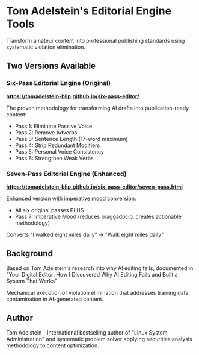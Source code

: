 # Tom Adelstein's Editorial Engine Tools

Transform amateur content into professional publishing standards using systematic violation elimination.

## Two Versions Available

### Six-Pass Editorial Engine (Original)
**https://tomadelstein-blip.github.io/six-pass-editor/**

The proven methodology for transforming AI drafts into publication-ready content:
- Pass 1: Eliminate Passive Voice
- Pass 2: Remove Adverbs  
- Pass 3: Sentence Length (17-word maximum)
- Pass 4: Strip Redundant Modifiers
- Pass 5: Personal Voice Consistency
- Pass 6: Strengthen Weak Verbs

### Seven-Pass Editorial Engine (Enhanced)
**https://tomadelstein-blip.github.io/six-pass-editor/seven-pass.html**

Enhanced version with imperative mood conversion:
- All six original passes PLUS
- Pass 7: Imperative Mood (reduces braggadocio, creates actionable methodology)

Converts "I walked eight miles daily" → "Walk eight miles daily"

## Background

Based on Tom Adelstein's research into why AI editing fails, documented in "Your Digital Editor: How I Discovered Why AI Editing Fails and Built a System That Works"

Mechanical execution of violation elimination that addresses training data contamination in AI-generated content.

## Author

Tom Adelstein - International bestselling author of "Linux System Administration" and systematic problem solver applying securities analysis methodology to content optimization.
